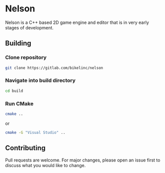 # Nelson

Nelson is a C++ based 2D game engine and editor that is in very early stages of development.

## Building

### Clone repository
```bash
git clone https://gitlab.com/bikelinc/nelson
```
### Navigate into build directory
```bash
cd build
```
### Run CMake
```bash
cmake ..
```
or
```bash
cmake -G "Visual Studio" ..
```
## Contributing
Pull requests are welcome. For major changes, please open an issue first to discuss what you would like to change.